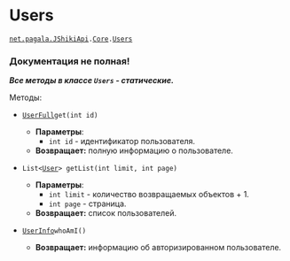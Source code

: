 [//]: # (Created by Firely-Pasha on 02.01.2018)

# Users

[`net.pagala.JShikiApi`](../../README.md)`.`[`Сore`](../Core.md)`.`[`Users`](../../src/main/java/net/pagala/JShikiApi/Core/Users.java)

### Документация не полная!

***Все методы в классе `Users` - статические.***

Методы:

* [`UserFull`](../Items/UserFull.md)`get(int id)`
    * **Параметры**:
        * `int id` - идентификатор пользователя.
    * **Возвращает:** полную информацию о пользователе.
    
* `List<`[`User`](../Items/User.md)`> getList(int limit, int page)`
    * **Параметры**:
        * `int limit` - количество возвращаемых объектов + 1.
        * `int page` - страница.
    * **Возвращает:** список пользователей.

* [`UserInfo`](../Items/UserFull.md)`whoAmI()`
    * **Возвращает:** информацию об авторизированном пользователе.
